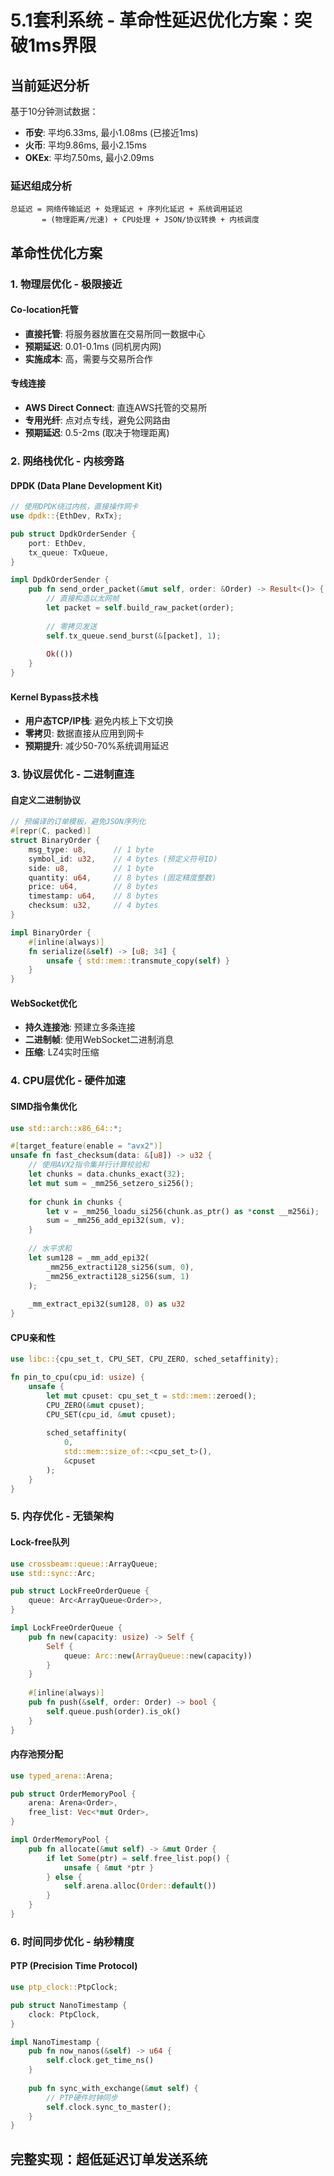 # 5.1套利系统 - 革命性延迟优化方案：突破1ms界限

## 当前延迟分析

基于10分钟测试数据：
- **币安**: 平均6.33ms, 最小1.08ms (已接近1ms)
- **火币**: 平均9.86ms, 最小2.15ms
- **OKEx**: 平均7.50ms, 最小2.09ms

### 延迟组成分析
```
总延迟 = 网络传输延迟 + 处理延迟 + 序列化延迟 + 系统调用延迟
       = (物理距离/光速) + CPU处理 + JSON/协议转换 + 内核调度
```

## 革命性优化方案

### 1. 物理层优化 - 极限接近

#### Co-location托管
- **直接托管**: 将服务器放置在交易所同一数据中心
- **预期延迟**: 0.01-0.1ms (同机房内网)
- **实施成本**: 高，需要与交易所合作

#### 专线连接
- **AWS Direct Connect**: 直连AWS托管的交易所
- **专用光纤**: 点对点专线，避免公网路由
- **预期延迟**: 0.5-2ms (取决于物理距离)

### 2. 网络栈优化 - 内核旁路

#### DPDK (Data Plane Development Kit)
```rust
// 使用DPDK绕过内核，直接操作网卡
use dpdk::{EthDev, RxTx};

pub struct DpdkOrderSender {
    port: EthDev,
    tx_queue: TxQueue,
}

impl DpdkOrderSender {
    pub fn send_order_packet(&mut self, order: &Order) -> Result<()> {
        // 直接构造以太网帧
        let packet = self.build_raw_packet(order);
        
        // 零拷贝发送
        self.tx_queue.send_burst(&[packet], 1);
        
        Ok(())
    }
}
```

#### Kernel Bypass技术栈
- **用户态TCP/IP栈**: 避免内核上下文切换
- **零拷贝**: 数据直接从应用到网卡
- **预期提升**: 减少50-70%系统调用延迟

### 3. 协议层优化 - 二进制直连

#### 自定义二进制协议
```rust
// 预编译的订单模板，避免JSON序列化
#[repr(C, packed)]
struct BinaryOrder {
    msg_type: u8,      // 1 byte
    symbol_id: u32,    // 4 bytes (预定义符号ID)
    side: u8,          // 1 byte
    quantity: u64,     // 8 bytes (固定精度整数)
    price: u64,        // 8 bytes
    timestamp: u64,    // 8 bytes
    checksum: u32,     // 4 bytes
}

impl BinaryOrder {
    #[inline(always)]
    fn serialize(&self) -> [u8; 34] {
        unsafe { std::mem::transmute_copy(self) }
    }
}
```

#### WebSocket优化
- **持久连接池**: 预建立多条连接
- **二进制帧**: 使用WebSocket二进制消息
- **压缩**: LZ4实时压缩

### 4. CPU层优化 - 硬件加速

#### SIMD指令集优化
```rust
use std::arch::x86_64::*;

#[target_feature(enable = "avx2")]
unsafe fn fast_checksum(data: &[u8]) -> u32 {
    // 使用AVX2指令集并行计算校验和
    let chunks = data.chunks_exact(32);
    let mut sum = _mm256_setzero_si256();
    
    for chunk in chunks {
        let v = _mm256_loadu_si256(chunk.as_ptr() as *const __m256i);
        sum = _mm256_add_epi32(sum, v);
    }
    
    // 水平求和
    let sum128 = _mm_add_epi32(
        _mm256_extracti128_si256(sum, 0),
        _mm256_extracti128_si256(sum, 1)
    );
    
    _mm_extract_epi32(sum128, 0) as u32
}
```

#### CPU亲和性
```rust
use libc::{cpu_set_t, CPU_SET, CPU_ZERO, sched_setaffinity};

fn pin_to_cpu(cpu_id: usize) {
    unsafe {
        let mut cpuset: cpu_set_t = std::mem::zeroed();
        CPU_ZERO(&mut cpuset);
        CPU_SET(cpu_id, &mut cpuset);
        
        sched_setaffinity(
            0, 
            std::mem::size_of::<cpu_set_t>(),
            &cpuset
        );
    }
}
```

### 5. 内存优化 - 无锁架构

#### Lock-free队列
```rust
use crossbeam::queue::ArrayQueue;
use std::sync::Arc;

pub struct LockFreeOrderQueue {
    queue: Arc<ArrayQueue<Order>>,
}

impl LockFreeOrderQueue {
    pub fn new(capacity: usize) -> Self {
        Self {
            queue: Arc::new(ArrayQueue::new(capacity))
        }
    }
    
    #[inline(always)]
    pub fn push(&self, order: Order) -> bool {
        self.queue.push(order).is_ok()
    }
}
```

#### 内存池预分配
```rust
use typed_arena::Arena;

pub struct OrderMemoryPool {
    arena: Arena<Order>,
    free_list: Vec<*mut Order>,
}

impl OrderMemoryPool {
    pub fn allocate(&mut self) -> &mut Order {
        if let Some(ptr) = self.free_list.pop() {
            unsafe { &mut *ptr }
        } else {
            self.arena.alloc(Order::default())
        }
    }
}
```

### 6. 时间同步优化 - 纳秒精度

#### PTP (Precision Time Protocol)
```rust
use ptp_clock::PtpClock;

pub struct NanoTimestamp {
    clock: PtpClock,
}

impl NanoTimestamp {
    pub fn now_nanos(&self) -> u64 {
        self.clock.get_time_ns()
    }
    
    pub fn sync_with_exchange(&mut self) {
        // PTP硬件时钟同步
        self.clock.sync_to_master();
    }
}
```

## 完整实现：超低延迟订单发送系统